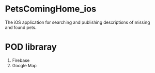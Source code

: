 # PetsComingHome_ios
The iOS application for searching and publishing descriptions of missing and found pets.

# POD libraray
1. Firebase
2. Google Map
